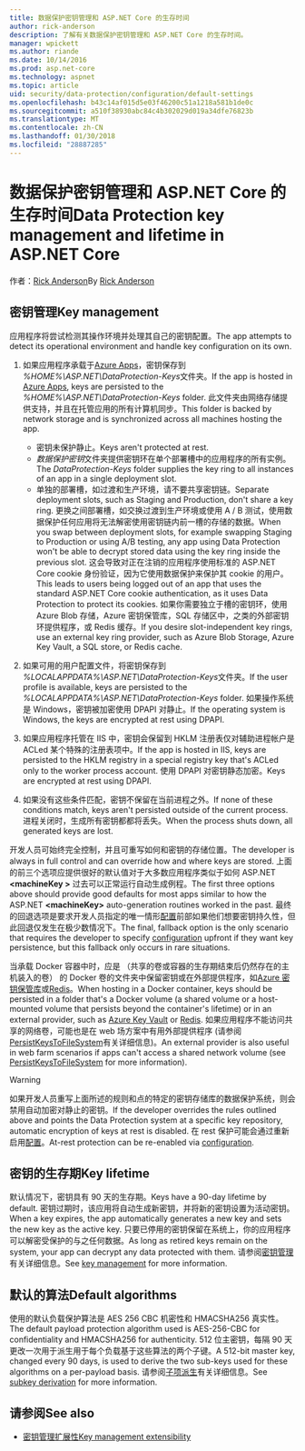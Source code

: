 ```yaml
---
title: 数据保护密钥管理和 ASP.NET Core 的生存时间
author: rick-anderson
description: 了解有关数据保护密钥管理和 ASP.NET Core 的生存时间。
manager: wpickett
ms.author: riande
ms.date: 10/14/2016
ms.prod: asp.net-core
ms.technology: aspnet
ms.topic: article
uid: security/data-protection/configuration/default-settings
ms.openlocfilehash: b43c14af015d5e03f46200c51a1218a581b1de0c
ms.sourcegitcommit: a510f38930abc84c4b302029d019a34dfe76823b
ms.translationtype: MT
ms.contentlocale: zh-CN
ms.lasthandoff: 01/30/2018
ms.locfileid: "28887285"
---
```

# <a name="data-protection-key-management-and-lifetime-in-aspnet-core"></a><span data-ttu-id="d3de4-103">数据保护密钥管理和 ASP.NET Core 的生存时间</span><span class="sxs-lookup"><span data-stu-id="d3de4-103">Data Protection key management and lifetime in ASP.NET Core</span></span>

<span data-ttu-id="d3de4-104">作者：[Rick Anderson](https://twitter.com/RickAndMSFT)</span><span class="sxs-lookup"><span data-stu-id="d3de4-104">By [Rick Anderson](https://twitter.com/RickAndMSFT)</span></span>

## <a name="key-management"></a><span data-ttu-id="d3de4-105">密钥管理</span><span class="sxs-lookup"><span data-stu-id="d3de4-105">Key management</span></span>

<span data-ttu-id="d3de4-106">应用程序将尝试检测其操作环境并处理其自己的密钥配置。</span><span class="sxs-lookup"><span data-stu-id="d3de4-106">The app attempts to detect its operational environment and handle key configuration on its own.</span></span>

1. <span data-ttu-id="d3de4-107">如果应用程序承载于[Azure Apps](https://azure.microsoft.com/services/app-service/)，密钥保存到 *%HOME%\ASP.NET\DataProtection-Keys*文件夹。</span><span class="sxs-lookup"><span data-stu-id="d3de4-107">If the app is hosted in [Azure Apps](https://azure.microsoft.com/services/app-service/), keys are persisted to the *%HOME%\ASP.NET\DataProtection-Keys* folder.</span></span> <span data-ttu-id="d3de4-108">此文件夹由网络存储提供支持，并且在托管应用的所有计算机同步。</span><span class="sxs-lookup"><span data-stu-id="d3de4-108">This folder is backed by network storage and is synchronized across all machines hosting the app.</span></span>
   * <span data-ttu-id="d3de4-109">密钥未保护静止。</span><span class="sxs-lookup"><span data-stu-id="d3de4-109">Keys aren't protected at rest.</span></span>
   * <span data-ttu-id="d3de4-110">*数据保护密钥*文件夹提供密钥环在单个部署槽中的应用程序的所有实例。</span><span class="sxs-lookup"><span data-stu-id="d3de4-110">The *DataProtection-Keys* folder supplies the key ring to all instances of an app in a single deployment slot.</span></span>
   * <span data-ttu-id="d3de4-111">单独的部署槽，如过渡和生产环境，请不要共享密钥链。</span><span class="sxs-lookup"><span data-stu-id="d3de4-111">Separate deployment slots, such as Staging and Production, don't share a key ring.</span></span> <span data-ttu-id="d3de4-112">更换之间部署槽，如交换过渡到生产环境或使用 A / B 测试，使用数据保护任何应用将无法解密使用密钥链内前一槽的存储的数据。</span><span class="sxs-lookup"><span data-stu-id="d3de4-112">When you swap between deployment slots, for example swapping Staging to Production or using A/B testing, any app using Data Protection won't be able to decrypt stored data using the key ring inside the previous slot.</span></span> <span data-ttu-id="d3de4-113">这会导致对正在注销的应用程序使用标准的 ASP.NET Core cookie 身份验证，因为它使用数据保护来保护其 cookie 的用户。</span><span class="sxs-lookup"><span data-stu-id="d3de4-113">This leads to users being logged out of an app that uses the standard ASP.NET Core cookie authentication, as it uses Data Protection to protect its cookies.</span></span> <span data-ttu-id="d3de4-114">如果你需要独立于槽的密钥环，使用 Azure Blob 存储，Azure 密钥保管库，SQL 存储区中，之类的外部密钥环提供程序，或 Redis 缓存。</span><span class="sxs-lookup"><span data-stu-id="d3de4-114">If you desire slot-independent key rings, use an external key ring provider, such as Azure Blob Storage, Azure Key Vault, a SQL store, or Redis cache.</span></span>

1. <span data-ttu-id="d3de4-115">如果可用的用户配置文件，将密钥保存到 *%LOCALAPPDATA%\ASP.NET\DataProtection-Keys*文件夹。</span><span class="sxs-lookup"><span data-stu-id="d3de4-115">If the user profile is available, keys are persisted to the *%LOCALAPPDATA%\ASP.NET\DataProtection-Keys* folder.</span></span> <span data-ttu-id="d3de4-116">如果操作系统是 Windows，密钥被加密使用 DPAPI 对静止。</span><span class="sxs-lookup"><span data-stu-id="d3de4-116">If the operating system is Windows, the keys are encrypted at rest using DPAPI.</span></span>

1. <span data-ttu-id="d3de4-117">如果应用程序托管在 IIS 中，密钥会保留到 HKLM 注册表仅对辅助进程帐户是 ACLed 某个特殊的注册表项中。</span><span class="sxs-lookup"><span data-stu-id="d3de4-117">If the app is hosted in IIS, keys are persisted to the HKLM registry in a special registry key that's ACLed only to the worker process account.</span></span> <span data-ttu-id="d3de4-118">使用 DPAPI 对密钥静态加密。</span><span class="sxs-lookup"><span data-stu-id="d3de4-118">Keys are encrypted at rest using DPAPI.</span></span>

1. <span data-ttu-id="d3de4-119">如果没有这些条件匹配，密钥不保留在当前进程之外。</span><span class="sxs-lookup"><span data-stu-id="d3de4-119">If none of these conditions match, keys aren't persisted outside of the current process.</span></span> <span data-ttu-id="d3de4-120">进程关闭时，生成所有密钥都都将丢失。</span><span class="sxs-lookup"><span data-stu-id="d3de4-120">When the process shuts down, all generated keys are lost.</span></span>

<span data-ttu-id="d3de4-121">开发人员可始终完全控制，并且可重写如何和密钥的存储位置。</span><span class="sxs-lookup"><span data-stu-id="d3de4-121">The developer is always in full control and can override how and where keys are stored.</span></span> <span data-ttu-id="d3de4-122">上面的前三个选项应提供很好的默认值对于大多数应用程序类似于如何 ASP.NET  **\<machineKey >** 过去可以正常运行自动生成例程。</span><span class="sxs-lookup"><span data-stu-id="d3de4-122">The first three options above should provide good defaults for most apps similar to how the ASP.NET **\<machineKey>** auto-generation routines worked in the past.</span></span> <span data-ttu-id="d3de4-123">最终的回退选项是要求开发人员指定的唯一情形[配置](xref:security/data-protection/configuration/overview)前部如果他们想要密钥持久性，但此回退仅发生在极少数情况下。</span><span class="sxs-lookup"><span data-stu-id="d3de4-123">The final, fallback option is the only scenario that requires the developer to specify [configuration](xref:security/data-protection/configuration/overview) upfront if they want key persistence, but this fallback only occurs in rare situations.</span></span>

<span data-ttu-id="d3de4-124">当承载 Docker 容器中时，应是 （共享的卷或容器的生存期结束后仍然存在的主机装入的卷） 的 Docker 卷的文件夹中保留密钥或在外部提供程序，如[Azure 密钥保管库](https://azure.microsoft.com/services/key-vault/)或[Redis](https://redis.io/)。</span><span class="sxs-lookup"><span data-stu-id="d3de4-124">When hosting in a Docker container, keys should be persisted in a folder that's a Docker volume (a shared volume or a host-mounted volume that persists beyond the container's lifetime) or in an external provider, such as [Azure Key Vault](https://azure.microsoft.com/services/key-vault/) or [Redis](https://redis.io/).</span></span> <span data-ttu-id="d3de4-125">如果应用程序不能访问共享的网络卷，可能也是在 web 场方案中有用外部提供程序 (请参阅[PersistKeysToFileSystem](xref:security/data-protection/configuration/overview#persistkeystofilesystem)有关详细信息)。</span><span class="sxs-lookup"><span data-stu-id="d3de4-125">An external provider is also useful in web farm scenarios if apps can't access a shared network volume (see [PersistKeysToFileSystem](xref:security/data-protection/configuration/overview#persistkeystofilesystem) for more information).</span></span>

> [!WARNING]
> <span data-ttu-id="d3de4-126">如果开发人员重写上面所述的规则和点的特定的密钥存储库的数据保护系统，则会禁用自动加密对静止的密钥。</span><span class="sxs-lookup"><span data-stu-id="d3de4-126">If the developer overrides the rules outlined above and points the Data Protection system at a specific key repository, automatic encryption of keys at rest is disabled.</span></span> <span data-ttu-id="d3de4-127">在 rest 保护可能会通过重新启用[配置](xref:security/data-protection/configuration/overview)。</span><span class="sxs-lookup"><span data-stu-id="d3de4-127">At-rest protection can be re-enabled via [configuration](xref:security/data-protection/configuration/overview).</span></span>

## <a name="key-lifetime"></a><span data-ttu-id="d3de4-128">密钥的生存期</span><span class="sxs-lookup"><span data-stu-id="d3de4-128">Key lifetime</span></span>

<span data-ttu-id="d3de4-129">默认情况下，密钥具有 90 天的生存期。</span><span class="sxs-lookup"><span data-stu-id="d3de4-129">Keys have a 90-day lifetime by default.</span></span> <span data-ttu-id="d3de4-130">密钥过期时，该应用将自动生成新密钥，并将新的密钥设置为活动密钥。</span><span class="sxs-lookup"><span data-stu-id="d3de4-130">When a key expires, the app automatically generates a new key and sets the new key as the active key.</span></span> <span data-ttu-id="d3de4-131">只要已停用的密钥保留在系统上，你的应用程序可以解密受保护的与之任何数据。</span><span class="sxs-lookup"><span data-stu-id="d3de4-131">As long as retired keys remain on the system, your app can decrypt any data protected with them.</span></span> <span data-ttu-id="d3de4-132">请参阅[密钥管理](xref:security/data-protection/implementation/key-management#key-expiration-and-rolling)有关详细信息。</span><span class="sxs-lookup"><span data-stu-id="d3de4-132">See [key management](xref:security/data-protection/implementation/key-management#key-expiration-and-rolling) for more information.</span></span>

## <a name="default-algorithms"></a><span data-ttu-id="d3de4-133">默认的算法</span><span class="sxs-lookup"><span data-stu-id="d3de4-133">Default algorithms</span></span>

<span data-ttu-id="d3de4-134">使用的默认负载保护算法是 AES 256 CBC 机密性和 HMACSHA256 真实性。</span><span class="sxs-lookup"><span data-stu-id="d3de4-134">The default payload protection algorithm used is AES-256-CBC for confidentiality and HMACSHA256 for authenticity.</span></span> <span data-ttu-id="d3de4-135">512 位主密钥，每隔 90 天更改一次用于派生用于每个负载基于这些算法的两个子键。</span><span class="sxs-lookup"><span data-stu-id="d3de4-135">A 512-bit master key, changed every 90 days, is used to derive the two sub-keys used for these algorithms on a per-payload basis.</span></span> <span data-ttu-id="d3de4-136">请参阅[子项派生](xref:security/data-protection/implementation/subkeyderivation#additional-authenticated-data-and-subkey-derivation)有关详细信息。</span><span class="sxs-lookup"><span data-stu-id="d3de4-136">See [subkey derivation](xref:security/data-protection/implementation/subkeyderivation#additional-authenticated-data-and-subkey-derivation) for more information.</span></span>

## <a name="see-also"></a><span data-ttu-id="d3de4-137">请参阅</span><span class="sxs-lookup"><span data-stu-id="d3de4-137">See also</span></span>

* [<span data-ttu-id="d3de4-138">密钥管理扩展性</span><span class="sxs-lookup"><span data-stu-id="d3de4-138">Key management extensibility</span></span>](xref:security/data-protection/extensibility/key-management)
